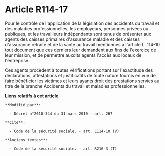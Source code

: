 # Article R114-17

Pour le contrôle de l'application de la législation des accidents du travail et des maladies professionnelles, les
employeurs, personnes privées ou publiques, et les travailleurs indépendants sont tenus de présenter aux agents des caisses
primaires d'assurance maladie et des caisses d'assurance retraite et de la santé au travail mentionnés à l'article L. 114-10
tout document que ces derniers leur demandent aux fins de l'exercice de leur mission, et de permettre auxdits agents l'accès
aux locaux de l'entreprise. 

Ces agents procèdent à toutes vérifications portant sur l'exactitude des déclarations, attestations et justificatifs de toute
nature fournis en vue de faire bénéficier les victimes et leurs ayants droit des prestations servies au titre de la branche
Accidents du travail et maladies professionnelles.

**Liens relatifs à cet article**

	**Modifié par**:

	  - Décret n°2010-344 du 31 mars 2010 - art. 267

	**Cite**:

	  - Code de la sécurité sociale. - art. L114-10 (V)

	**Anciens textes**:

	  - Code de la sécurité sociale. - art. R216-3 (T)
